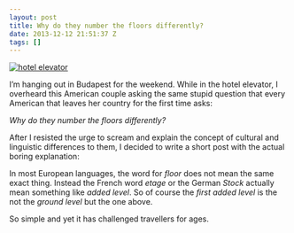 ```yaml
---
layout: post
title: Why do they number the floors differently?
date: 2013-12-12 21:51:37 Z
tags: []
---
```

[![hotel elevator](http://farm1.staticflickr.com/21/30258899_1b2147b51b_z.jpg)](http://www.flickr.com/photos/derb/30258899/ "hotel elevator by D & D, on Flickr")

I’m hanging out in Budapest for the weekend. While in the hotel elevator, I overheard this American couple asking the same stupid question that every American that leaves her country for the first time asks:

_Why do they number the floors differently?_

After I resisted the urge to scream and explain the concept of cultural and linguistic differences to them, I decided to write a short post with the actual boring explanation:

In most European languages, the word for _floor_ does not mean the same exact thing. Instead the French word _etage_ or the German _Stock_ actually mean something like _added level_. So of course the _first added level_ is the not the _ground level_ but the one above.

So simple and yet it has challenged travellers for ages.
